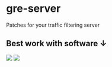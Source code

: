 # gre-server
Patches for your traffic filtering server

## Best work with software ↓
[![](https://i.imgur.com/dlby7pI.png)](https://github.com/Rezanans-wow/BZ-antiddos)  [![](https://media.discordapp.net/attachments/805374579391594557/888708336340582420/unknown.png?width=128&height=172)](https://github.com/Rezanans-wow/BZ-antiddos)
